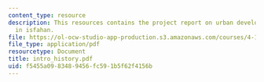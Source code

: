 ```yaml
---
content_type: resource
description: This resources contains the project report on urban development and analysis
  in isfahan.
file: https://ol-ocw-studio-app-production.s3.amazonaws.com/courses/4-175-case-studies-in-city-form-fall-2005/f5455a0983489456fc591b5f62f4156b_intro_history.pdf
file_type: application/pdf
resourcetype: Document
title: intro_history.pdf
uid: f5455a09-8348-9456-fc59-1b5f62f4156b
---
```

